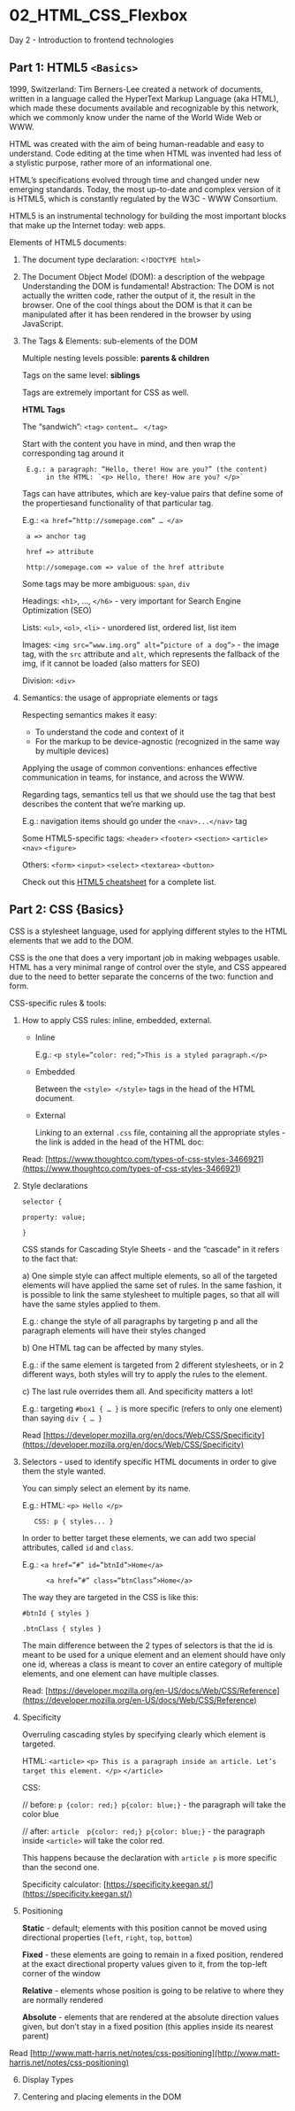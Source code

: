 # 02_HTML_CSS_Flexbox
Day 2 - Introduction to frontend technologies



## Part 1: HTML5  `<Basics>`

1999, Switzerland: Tim Berners-Lee created a network of documents, written in a language called the HyperText Markup Language (aka HTML), which made these documents available and recognizable by this network, which we commonly know under the name of the World Wide Web or WWW.

HTML was created with the aim of being human-readable and easy to understand.
Code editing at the time when HTML was invented had less of a stylistic purpose, rather more of an informational one.

HTML’s specifications evolved through time and changed under new emerging standards. Today, the most up-to-date and complex version of it is HTML5, which is constantly regulated by the W3C - WWW Consortium.

HTML5 is an instrumental technology for building the most important blocks that make up the Internet today: web apps.

Elements of HTML5 documents:

1. The document type declaration: `<!DOCTYPE html>` 

2. The Document Object Model (DOM): a description of the webpage 
  Understanding the DOM is fundamental!
  Abstraction: The DOM is not actually the written code, rather the output of it, the result in the browser.
  One of the cool things about the DOM is that it can be manipulated after it has been rendered in the browser by using JavaScript.

3. The Tags & Elements: sub-elements of the DOM

	Multiple nesting levels possible: **parents & children**

	Tags on the same level: **siblings**



	Tags are extremely important for CSS as well.

	**HTML Tags**

	The “sandwich”:
	  `<tag>`
		 `content… `
	  `</tag>`

	Start with the content you have in mind, and then wrap the corresponding tag around it

		E.g.: a paragraph: “Hello, there! How are you?” (the content)
			 in the HTML: `<p> Hello, there! How are you? </p>`

	Tags can have attributes, which are key-value pairs that define some of the propertiesand functionality of that particular tag.

	E.g.: `<a href=”http://somepage.com” … </a>`

		a => anchor tag

		href => attribute

		http://somepage.com => value of the href attribute

	Some tags may be more ambiguous: `span`, `div`

	Headings: `<h1>`, …, `</h6>` - very important for Search Engine Optimization (SEO)

	Lists: `<ul>`, `<ol>`, `<li>` - unordered list, ordered list, list item

	Images: `<img src=”www.img.org” alt=”picture of a dog”>` - the image tag, with the `src` attribute and `alt`, which represents the 	fallback of the img, if it cannot be loaded (also matters for SEO)

	Division: `<div>`



4. Semantics: the usage of appropriate elements or tags

	Respecting semantics makes it easy:
	* To understand the code and context of it
	* For the markup to be device-agnostic (recognized in the same way by multiple devices)

	Applying the usage of common conventions: enhances effective communication in teams, for instance, and across the WWW.

	Regarding tags, semantics tell us that we should use the tag that best describes the content that we’re marking up.

	E.g.: navigation items should go under the `<nav>...</nav>` tag

	Some HTML5-specific tags:
	`<header>`
	`<footer>`
	`<section>`
	`<article>`
	`<nav>`
	`<figure>`

	Others:
	`<form>`
	`<input>`
	`<select>`
	`<textarea>`
	`<button>`

	Check out this [HTML5 cheatsheet](https://websitesetup.org/HTML5-cheat-sheet.pdf) for a complete list.

## Part 2: CSS {Basics}
CSS is a stylesheet language, used for applying different styles to the HTML elements that we add to the DOM.

CSS is the one that does a very important job in making webpages usable. HTML has a very minimal range of control over the style, and CSS appeared due to the need to better separate the concerns of the two: function and form.


CSS-specific rules & tools:
1. How to apply CSS rules: inline, embedded, external.

	* Inline

		E.g.: `<p style=”color: red;”>This is a styled paragraph.</p>`

	* Embedded

		Between the `<style> </style>` tags in the head of the HTML document.	

	* External 

		Linking to an external `.css` file, containing all the appropriate styles - the link is added in the head of the HTML doc: 

		<link rel="stylesheet" href="style.css">

	Read:	[https://www.thoughtco.com/types-of-css-styles-3466921](https://www.thoughtco.com/types-of-css-styles-3466921)

2. Style declarations

	`selector {`

	  `property: value;`

	`}`



	CSS stands for Cascading Style Sheets - and the “cascade” in it refers to the fact that:

	a) One simple style can affect multiple elements, so all of the targeted elements will have applied the same set of rules. In the 	  same fashion, it is possible to link the same stylesheet to multiple pages, so that all will have the same styles applied to them.

	E.g.: change the style of all paragraphs by targeting p and all the paragraph elements will have their styles changed


	b) One HTML tag can be affected by many styles.

	E.g.: if the same element is targeted from 2 different stylesheets, or in 2 different ways, both styles will try to apply the 		rules to the element.


	c) The last rule overrides them all. And specificity matters a lot! 

	E.g.: targeting `#box1 { … }` is more specific (refers to only one element) than saying `div { … }`


	Read [https://developer.mozilla.org/en/docs/Web/CSS/Specificity](https://developer.mozilla.org/en/docs/Web/CSS/Specificity)


3. Selectors - used to identify specific HTML documents in order to give them the style wanted. 

	You can simply select an element by its name.


	E.g.: 
		HTML: `<p> Hello </p>`
	        
	      CSS: p { styles... }


	In order to better target these elements, we can add two special attributes, called `id` and `class`.

	E.g.: `<a href=”#” id=”btnId”>Home</a>`
     
     	     <a href=”#” class=”btnClass”>Home</a>


	The way they are targeted in the CSS is like this:

	`#btnId { styles }`

	`.btnClass { styles }`

	The main difference between the 2 types of selectors is that the id is meant to be used for a unique element and an element should have only one id, whereas a class is meant to cover an entire category of multiple elements, and one element can have multiple classes.

	Read: [https://developer.mozilla.org/en-US/docs/Web/CSS/Reference](https://developer.mozilla.org/en-US/docs/Web/CSS/Reference)


4. Specificity

	Overruling cascading styles by specifying clearly which element is targeted.

	HTML:
	`<article>`
		`<p> This is a paragraph inside an article. Let’s target this element. </p>`
	`</article>`

	CSS:

	// before:  `p {color: red;} p{color: blue;}` - the paragraph will take the color blue

	// after: `article  p{color: red;} p{color: blue;}` - the paragraph inside `<article>` will take the color red.


	This happens because the declaration with `article p` is more specific than the second one.

	Specificity calculator: [https://specificity.keegan.st/](https://specificity.keegan.st/)




5. Positioning 

	**Static** - default; elements with this position cannot be moved using directional properties (`left`, `right`, `top`, `bottom`)

	**Fixed** - these elements are going to remain in a fixed position, rendered at the exact directional property values given to it, from the top-left corner of the window

	**Relative** - elements whose position is going to be relative to where they are normally rendered

	**Absolute** - elements that are rendered at the absolute direction values given, but don’t stay in a fixed position (this applies inside its nearest parent)


Read [http://www.matt-harris.net/notes/css-positioning](http://www.matt-harris.net/notes/css-positioning)


6. Display Types




7. Centering and placing elements in the DOM
